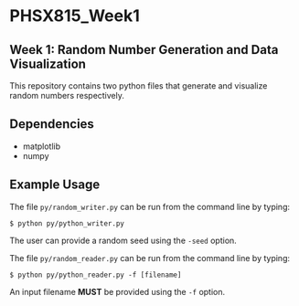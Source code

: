 # PHSX815_Week1

## Week 1: Random Number Generation and Data Visualization

This repository contains two python files that generate and visualize random numbers respectively.

## Dependencies

- matplotlib
- numpy

## Example Usage

The file `py/random_writer.py` can be run from the command line by typing:

`$ python py/python_writer.py`

The user can provide a random seed using the `-seed` option.

The file `py/random_reader.py` can be run from the command line by typing:

`$ python py/python_reader.py -f [filename]`

An input filename **MUST** be provided using the `-f` option.

